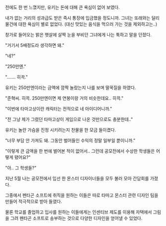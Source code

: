 전에도 한 번 느꼈지만, 유키는 돈에 대해 큰 욕심이 없어 보였다.

내가 없는 거리의 성과급도 받은 즉시 통장에 입금했을 정도니까. 그녀는 또래와는 달리 물건에 대한 욕심이 별로 없었다. (대신 맛있는 음식을 먹으러 가는 것을 제외하고는..)

창가로 들어오는 밝은 햇살에 살짝 눈을 부비던 그녀에게 나는 툭하고 말을 던졌다.

"거기서 5배정도라 생각하면 돼."

"네?"

"250만엔."

"……. 히끅."

유키는 250만엔이라는 금액에 깜짝 놀랐는지 나를 보며 딸꾹질을 하였다.

"준혁씨. 히끅. 250만엔이면 제 연봉이랑 거의 비슷한데요.. 히끅."

"이번에 타마고상이란 캐릭터는 전적으로 네 아이디어니까."

"전 그냥 제가 그렸던 타마고상이 게임으로 나온 것만으로도 충분한데.."

유키는 놀란 가슴을 진정 시키려는지 찬물을 한 모금 들이켰다.

"너무 부담 안 가져도 돼. 그동안 벌어들인 수익의 정말 일부일 뿐이니까."

"이렇게 큰 금액을 한 번에 벌어본 적이 없어서.. 그런데 공모전에서 수상한 학생들은 어떻게 됐어요?"

"아.. 그 학생들?"

지난 5월 나는 공모전에서 입선 한 몬스터 디자이너들을 모두 불러 모아 간담회를 가졌다. 

그중에서 펜타곤 소프트에 취직을 원하는 이들은 따로 타마고 몬스터 관련 디자인 팀을 만들어 적극적으로 받아 들였다.

물론 학교를 졸업하고 입사를 원하는 이들에게는 인센티브 제도를 이용해 자택에서 그림을 그려 펜타곤 소프트로 송부하는 것으로 다양한 디자인을 얻어낼 수 있었다. 